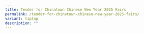 ```yaml
---
title: Tender for Chinatown Chinese New Year 2025 Fairs
permalink: /tender-for-chinatown-chinese-new-year-2025-fairs/
variant: tiptap
description: ""
---
```


